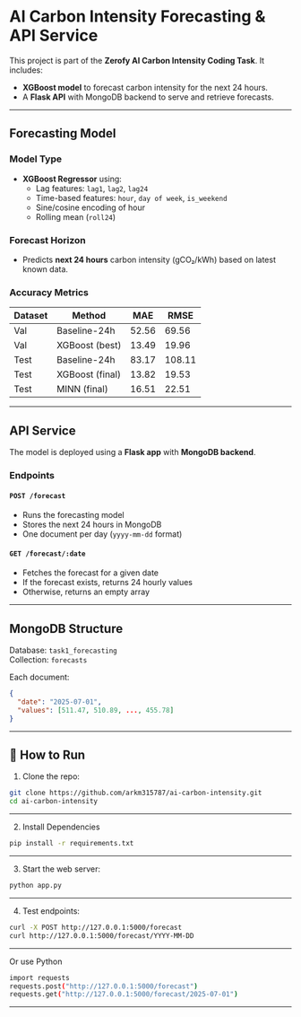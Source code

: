 # AI Carbon Intensity Forecasting & API Service

This project is part of the **Zerofy AI Carbon Intensity Coding Task**. It includes:

- **XGBoost model** to forecast carbon intensity for the next 24 hours.
- A **Flask API** with MongoDB backend to serve and retrieve forecasts.

---

## Forecasting Model

### Model Type
- **XGBoost Regressor** using:
  - Lag features: `lag1`, `lag2`, `lag24`
  - Time-based features: `hour`, `day of week`, `is_weekend`
  - Sine/cosine encoding of hour
  - Rolling mean (`roll24`)

### Forecast Horizon
- Predicts **next 24 hours** carbon intensity (gCO₂/kWh) based on latest known data.

### Accuracy Metrics
| Dataset | Method         | MAE     | RMSE    |
|---------|----------------|---------|---------|
| Val     | Baseline-24h   | 52.56  | 69.56  |
| Val     | XGBoost (best) | 13.49  | 19.96  |
| Test    | Baseline-24h   | 83.17  | 108.11 |
| Test    | XGBoost (final)| 13.82  | 19.53  |
| Test    | MINN (final)   | 16.51  | 22.51  |

---


## API Service

The model is deployed using a **Flask app** with **MongoDB backend**.

### Endpoints

#### `POST /forecast`
- Runs the forecasting model
- Stores the next 24 hours in MongoDB
- One document per day (`yyyy-mm-dd` format)

#### `GET /forecast/:date`
- Fetches the forecast for a given date
- If the forecast exists, returns 24 hourly values
- Otherwise, returns an empty array

---

## MongoDB Structure

Database: `task1_forecasting`  
Collection: `forecasts`

Each document:
```json
{
  "date": "2025-07-01",
  "values": [511.47, 510.89, ..., 455.78]
}
```

---


## 🚀 How to Run

1. Clone the repo:
```bash
git clone https://github.com/arkm315787/ai-carbon-intensity.git
cd ai-carbon-intensity
```
---

2. Install Dependencies

```bash
pip install -r requirements.txt
```
---

3. Start the web server:

```bash
python app.py
```
---

4. Test endpoints:

```bash
curl -X POST http://127.0.0.1:5000/forecast
curl http://127.0.0.1:5000/forecast/YYYY-MM-DD
```
---

Or use Python

```bash
import requests
requests.post("http://127.0.0.1:5000/forecast")
requests.get("http://127.0.0.1:5000/forecast/2025-07-01")
```
---

